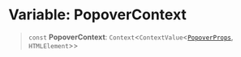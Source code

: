 # Variable: PopoverContext

> `const` **PopoverContext**: `Context`\<`ContextValue`\<[`PopoverProps`](../type-aliases/PopoverProps.md), `HTMLElement`\>\>
